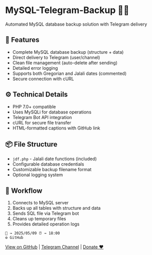 # MySQL-Telegram-Backup 🤖💾

Automated MySQL database backup solution with Telegram delivery

## 🔧 Features

- Complete MySQL database backup (structure + data)
- Direct delivery to Telegram (user/channel)
- Clean file management (auto-delete after sending)
- Detailed error logging
- Supports both Gregorian and Jalali dates (commented)
- Secure connection with cURL

## ⚙️ Technical Details

- PHP 7.0+ compatible
- Uses MySQLi for database operations
- Telegram Bot API integration
- cURL for secure file transfer
- HTML-formatted captions with GitHub link

## 📦 File Structure

- `jdf.php` - Jalali date functions (included)
- Configurable database credentials
- Customizable backup filename format
- Optional logging system

## 🔄 Workflow

1. Connects to MySQL server
2. Backs up all tables with structure and data
3. Sends SQL file via Telegram bot
4. Cleans up temporary files
5. Provides detailed operation logs

```
📅 → 2025/05/09 ⏰ → 18:00
⚙️ GitHub
```

[View on GitHub](https://github.com/Vahid-Spacer/MySQL-Telegram-Backup) | [Telegram Channel](https://t.me/Dev_SpaceX) | [Donate ❤️](https://www.coffeebede.com/spacex)
